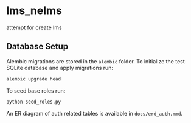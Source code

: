 # lms_nelms
attempt for create lms

## Database Setup

Alembic migrations are stored in the `alembic` folder. To initialize the test SQLite database and apply migrations run:

```bash
alembic upgrade head
```

To seed base roles run:

```bash
python seed_roles.py
```

An ER diagram of auth related tables is available in `docs/erd_auth.mmd`.
